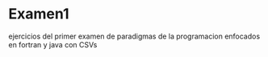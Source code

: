 # Examen1
ejercicios del primer examen de paradigmas de la programacion enfocados en fortran y java con CSVs
